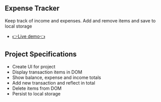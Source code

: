 ## Expense Tracker

Keep track of income and expenses. Add and remove items and save to local storage

- [👉Live demo👈](https://fathyElgazzar.github.io/JS-mini-projects/expense-tracker)

## Project Specifications

- Create UI for project
- Display transaction items in DOM
- Show balance, expense and income totals
- Add new transaction and reflect in total
- Delete items from DOM
- Persist to local storage
